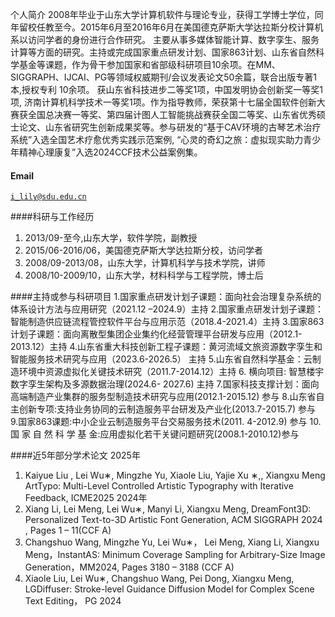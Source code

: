 个人简介
2008年毕业于山东大学计算机软件与理论专业，获得工学博士学位，同年留校任教至今。2015年6月至2016年6月在美国德克萨斯大学达拉斯分校计算机系以访问学者的身份进行合作研究。
主要从事多媒体智能计算、数字孪生、服务计算等方面的研究。主持或完成国家重点研发计划、国家863计划、山东省自然科学基金等课题，作为骨干参加国家和省部级科研项目10余项。在MM、SIGGRAPH、IJCAI、PG等领域权威期刊/会议发表论文50余篇，联合出版专著1本,授权专利 10余项。
获山东省科技进步二等奖1项，中国发明协会创新奖一等奖1项, 济南计算机科学技术一等奖1项。作为指导教师，荣获第十七届全国软件创新大赛获全国总决赛一等奖、第四届计图人工智能挑战赛获全国二等奖、山东省优秀硕士论文、山东省研究生创新成果奖等。参与研发的“基于CAV环境的古琴艺术治疗系统”入选全国艺术疗愈优秀实践示范案例, “心灵的奇幻之旅：虚拟现实助力青少年精神心理康复”入选2024CCF技术公益案例集。  

#### Email  
<code>i_lily@sdu.edu.cn</code>  

####科研与工作经历
1. 2013/09-至今,山东大学，软件学院，副教授
2. 2015/06-2016/06，美国德克萨斯大学达拉斯分校，访问学者
3. 2008/09-2013/08，山东大学，计算机科学与技术学院，讲师
4. 2008/10-2009/10，山东大学，材料科学与工程学院，博士后


####主持或参与科研项目
1.国家重点研发计划子课题：面向社会治理复杂系统的体系设计方法与应用研究（2021.12 –2024.9）主持
2.国家重点研发计划子课题：智能制造供应链流程管控软件平台与应用示范（2018.4-2021.4）主持
3.国家863计划子课题：面向离散型集团企业集约化经营管理平台研发与应用（2012.1-2013.12）主持
4.山东省重大科技创新工程子课题：黄河流域文旅资源数字孪生和智能服务技术研究与应用（2023.6-2026.5） 主持 
5.山东省自然科学基金：云制造环境中资源虚拟化关键技术研究（2011.7-2014.12）主持
6. 横向项目: 智慧楼宇数字孪生架构及多源数据治理(2024.6- 2027.6) 主持 
7.国家科技支撑计划：面向高端制造产业集群的服务型制造技术研究与应用(2012.1-2015.12) 参与
8.山东省自主创新专项:支持业务协同的云制造服务平台研发及产业化(2013.7-2015.7) 参与
9.国家863课题:中小企业云制造服务平台交易服务技术(2011. 4-2012.9) 参与
10.国 家 自 然 科 学 基 金:应用虚拟化若干关键问题研究(2008.1-2010.12)参与

####近5年部分学术论文
2025年
1.	Kaiyue Liu , Lei Wu∗, Mingzhe Yu, Xiaole Liu, Yajie Xu ∗,, Xiangxu Meng ArtTypo: Multi-Level Controlled Artistic Typography with Iterative Feedback, ICME2025
2024年
2.	Xiang Li, Lei Meng, Lei Wu∗, Manyi Li, Xiangxu Meng, DreamFont3D: Personalized Text-to-3D Artistic Font Generation,  ACM SIGGRAPH 2024 , Pages 1 – 11(CCF A)
3.	Changshuo Wang, Mingzhe Yu, Lei Wu∗， Lei Meng, Xiang Li, Xiangxu Meng，InstantAS: Minimum Coverage Sampling for Arbitrary-Size Image Generation，MM2024, Pages 3180 – 3188 (CCF A)
4.	Xiaole Liu, Lei Wu∗, Changshuo Wang, Pei Dong, Xiangxu Meng, LGDiffuser: Stroke-level Guidance Diffusion Model for Complex Scene Text Editing， PG 2024
